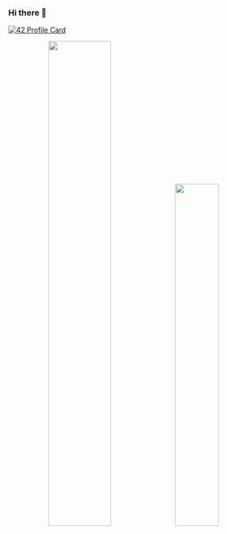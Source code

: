 ### Hi there 👋
[![42 Profile Card](https://1337-readme.vercel.app/api/profile?cursus=42&login=cel-otma)](https://github.com/mohouyizme/1337-readme)


<div align="center">
<p>
<img width="50%" src="https://github-readme-stats.vercel.app/api?username=ChahidELOTMANY&show_icons=true&theme=radical" />
<img width="42%" src="https://github-readme-stats.anuraghazra1.vercel.app/api/top-langs/?username=chahidpc&layout=compact&bg_color=30,e96443,904e95&title_color=fff&text_color=fff" />
</p>


</div>
<!--
**chahidpc/chahidpc** is a ✨ _special_ ✨ repository because its `README.md` (this file) appears on your GitHub profile.

Here are some ideas to get you started:

- 🔭 I’m currently working on ...
- 🌱 I’m currently learning ...
- 👯 I’m looking to collaborate on ...
- 🤔 I’m looking for help with ...
- 💬 Ask me about ...
- 📫 How to reach me: ...
- 😄 Pronouns: ...
- ⚡ Fun fact: ...
-->
